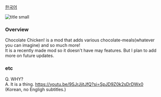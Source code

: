 [한국어](https://github.com/HippoFatale/Chocolate-Chicken/blob/main/README.md)

![title small](https://github.com/user-attachments/assets/e36c73e0-dc75-423c-8f29-5ee2e48d48b6)

### Overview
Chocolate Chicken! is a mod that adds various chocolate-meals(whatever you can imagine) and so much more!  
It is a recently made mod so it doesn't have may features. But I plan to add more on future updates.

### etc
Q. WHY?  
A. It is a thing. https://youtu.be/9SJrJjjtJfQ?si=SpJD9Z0k2sDrDWx0 (Korean, no Engligh subtitles.)

